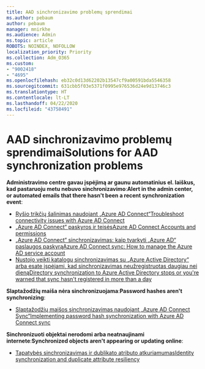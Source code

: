 ```yaml
---
title: AAD sinchronizavimo problemų sprendimai
ms.author: pebaum
author: pebaum
manager: mnirkhe
ms.audience: Admin
ms.topic: article
ROBOTS: NOINDEX, NOFOLLOW
localization_priority: Priority
ms.collection: Adm_O365
ms.custom:
- "9002418"
- "4695"
ms.openlocfilehash: eb32c0d13d62202b13547cf9a00591bda5546358
ms.sourcegitcommit: 631cbb5f03e5371f0995e976536d24e9d13746c3
ms.translationtype: HT
ms.contentlocale: lt-LT
ms.lasthandoff: 04/22/2020
ms.locfileid: "43758491"
---
```

# <a name="solutions-for-aad-synchronization-problems"></a><span data-ttu-id="7c9a2-102">AAD sinchronizavimo problemų sprendimai</span><span class="sxs-lookup"><span data-stu-id="7c9a2-102">Solutions for AAD synchronization problems</span></span>

<span data-ttu-id="7c9a2-103">**Administravimo centre gavau įspėjimą ar gaunu automatinius el. laiškus, kad pastaruoju metu nebuvo sinchronizavimo**:</span><span class="sxs-lookup"><span data-stu-id="7c9a2-103">**Alert in the admin center, or automated emails that there hasn't been a recent synchronization event**:</span></span>

- <span data-ttu-id="7c9a2-104"> [Ryšio trikčių šalinimas naudojant „Azure AD Connect“](https://docs.microsoft.com/azure/active-directory/hybrid/tshoot-connect-connectivity)</span><span class="sxs-lookup"><span data-stu-id="7c9a2-104">[Troubleshoot connectivity issues with Azure AD Connect](https://docs.microsoft.com/azure/active-directory/hybrid/tshoot-connect-connectivity)</span></span>
- [<span data-ttu-id="7c9a2-105">„Azure AD Connect“ paskyros ir teisės</span><span class="sxs-lookup"><span data-stu-id="7c9a2-105">Azure AD Connect Accounts and permissions</span></span>](https://go.microsoft.com/fwlink/p/?LinkId=820598)
- [<span data-ttu-id="7c9a2-106">„Azure AD Connect“ sinchronizavimas: kaip tvarkyti „Azure AD“ paslaugos paskyrą</span><span class="sxs-lookup"><span data-stu-id="7c9a2-106">Azure AD Connect sync: How to manage the Azure AD service account</span></span>](https://docs.microsoft.com/azure/active-directory/hybrid/how-to-connect-azureadaccount)
- [<span data-ttu-id="7c9a2-107">Nustojo veikti katalogų sinchronizavimas su „Azure Active Directory“ arba esate įspėjami, kad sinchronizavimas neužregistruotas daugiau nei dieną</span><span class="sxs-lookup"><span data-stu-id="7c9a2-107">Directory synchronization to Azure Active Directory stops or you're warned that sync hasn't registered in more than a day</span></span>](https://support.microsoft.com/help/2882421/directory-synchronization-to-azure-active-directory-stops-or-you-re-warned-that-sync-hasn-t-registered-in-more-than-a-day)
 
<span data-ttu-id="7c9a2-108">**Slaptažodžių maiša nėra sinchronizuojama**:</span><span class="sxs-lookup"><span data-stu-id="7c9a2-108">**Password hashes aren't synchronizing**:</span></span>

- [<span data-ttu-id="7c9a2-109">Slaptažodžių maišos sinchronizavimas naudojant „Azure AD Connect Sync“</span><span class="sxs-lookup"><span data-stu-id="7c9a2-109">Implementing password hash synchronization with Azure AD Connect sync</span></span>](https://docs.microsoft.com/azure/active-directory/hybrid/how-to-connect-password-hash-synchronization)

<span data-ttu-id="7c9a2-110">**Sinchronizuoti objektai nerodomi arba neatnaujinami internete**:</span><span class="sxs-lookup"><span data-stu-id="7c9a2-110">**Synchronized objects aren't appearing or updating online**:</span></span>

- [<span data-ttu-id="7c9a2-111">Tapatybės sinchronizavimas ir dublikato atributo atkuriamumas</span><span class="sxs-lookup"><span data-stu-id="7c9a2-111">Identity synchronization and duplicate attribute resiliency</span></span>](https://docs.microsoft.com/azure/active-directory/hybrid/how-to-connect-syncservice-duplicate-attribute-resiliency)
